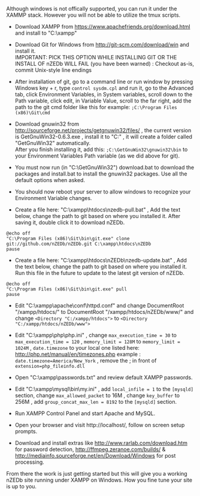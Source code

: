 Although windows is not offically supported, you can run it under the XAMMP stack. However you will not be able to utilize the tmux scripts.  

* Download XAMPP from https://www.apachefriends.org/download.html and install to "C:\xampp\"  

* Download Git for Windows from http://git-scm.com/download/win and install it.  
IMPORTANT: PICK THIS OPTION WHILE INSTALLING GIT OR THE INSTALL OF nZEDb WILL FAIL (you have been warned) : 
Checkout as-is, commit Unix-style line endings  

* After installation of git, go to a command line or run window by pressing Windows key + r, type `control sysdm.cpl` and run it, go to the Advanced tab, click Environment Variables, in System variables, scroll down to the Path variable, click edit, in Variable Value, scroll to the far right, add the path to the git cmd folder like this for example: `;C:\Program Files (x86)\Git\cmd`  

* Download gnuwin32 from http://sourceforge.net/projects/getgnuwin32/files/ , the current version is GetGnuWin32-0.6.3.exe , install it to "C:\" , it will create a folder called "GetGnuWin32" automatically.  
After you finish installing it, add this: `;C:\GetGnuWin32\gnuwin32\bin` to your Environment Variables Path variable (as we did above for git).  

* You must now run (in "C:\GetGnuWin32") download.bat to download the packages and install.bat to install the gnuwin32 packages. Use all the default options when asked.  

* You should now reboot your server to allow windows to recognize your Environment Variable changes.  

* Create a file here: "C:\xampp\htdocs\nzedb-pull.bat" , Add the text below, change the path to git based on where you installed it. After saving it, double click it to download nZEDb.    

```
@echo off  
"C:\Program Files (x86)\Git\bin\git.exe" clone git://github.com/nZEDb/nZEDb.git C:\xampp\htdocs\nZEDb  
pause  
```

* Create a file here: "C:\xampp\htdocs\nZEDb\nzedb-update.bat" , Add the text below, change the path to git based on where you installed it. Run this file in the future to update to the latest git version of nZEDb.  

```
@echo off  
"C:\Program Files (x86)\Git\bin\git.exe" pull  
pause  
```

* Edit "C:\xampp\apache\conf\httpd.conf" and change DocumentRoot "/xampp/htdocs/" to DocumentRoot "/xampp/htdocs/nZEDb/www/" and change `<Directory "C:/xampp/htdocs">` to `<Directory "C:/xampp/htdocs/nZEDb/www">`   

* Edit "C:\xampp\php\php.ini" , change `max_execution_time = 30` to `max_execution_time = 120` , `memory_limit = 128M` to `memory_limit = 1024M` , `date.timezone` to your local one listed here: http://php.net/manual/en/timezones.php example : `date.timezone=America/New_York` , remove the ; in front of `extension=php_fileinfo.dll`  

* Open "C:\xampp\passwords.txt" and review default XAMPP passwords.  

* Edit "C:\xampp\mysql\bin\my.ini" , add `local_infile = 1` to the `[mysqld]` section, change `max_allowed_packet` to 16M , change `key_buffer` to 256M , add `group_concat_max_len = 8192` to the `[mysqld]` section.  

* Run XAMPP Control Panel and start Apache and MySQL.  

* Open your browser and visit http://localhost/, follow on screen setup prompts.  

* Download and install extras like http://www.rarlab.com/download.htm for password detection, http://ffmpeg.zeranoe.com/builds/ & http://mediainfo.sourceforge.net/en/Download/Windows for post processing.  

From there the work is just getting started but this will give you a working nZEDb site running under XAMPP on Windows. How you fine tune your site is up to you.


